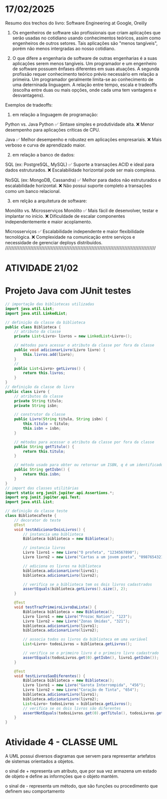 # 17/02/2025

Resumo dos trechos do livro: Software Engineering at Google, Oreilly

1) Os engenheiros de software são profissionais que criam aplicações que serão usadas no cotidiano usando conhecimentos teóricos, assim como engenheiros de outros setores. Tais aplicações são "menos tangíveis", porém não menos intergradas ao nosso cotidiano. 

2) O que difere a engenharia de software de outras engenharias é a suas aplicações serem menos tangíveis. Um programador e um engenheiro de software possuem ênfases diferentes em suas atuações. A segunda profissão requer conhecimento teórico prévio necessário em relação a primeira. Um programador geralmente limita-se ao conhecimento de uma deterninada linguagem. A relação entre tempo, escala e tradeoffs (escolha entre duas ou mais opções, onde cada uma tem vantagens e desvantagens).

Exemplos de tradeoffs: 

1) em relação a linguagem de programação:

Python vs. Java
Python
✅ Sintaxe simples e produtividade alta.
❌ Menor desempenho para aplicações críticas de CPU.

Java
✅ Melhor desempenho e robustez em aplicações empresariais.
❌ Mais verboso e curva de aprendizado maior.

2) em relação a banco de dados:

SQL (ex: PostgreSQL, MySQL)
✅ Suporte a transações ACID e ideal para dados estruturados.
❌ Escalabilidade horizontal pode ser mais complexa.

NoSQL (ex: MongoDB, Cassandra)
✅ Melhor para dados não estruturados e escalabilidade horizontal.
❌ Não possui suporte completo a transações como um banco relacional.

3) em relção a arquitetura de software: 

Monólito vs. Microsserviços
Monólito
✅ Mais fácil de desenvolver, testar e implantar no início.
❌ Dificuldade de escalar componentes independentemente e maior acoplamento.

Microsserviços
✅ Escalabilidade independente e maior flexibilidade tecnológica.
❌ Complexidade na comunicação entre serviços e necessidade de gerenciar deploys distribuídos.
////////////////////////////////////////////////////////////////////////////////////////////////


# ATIVIDADE 21/02 

# Projeto Java com JUnit testes

```java
// importação das bibliotecas utilizadas 
import java.util.List;
import java.util.LinkedList;

// definição da classe da biblioteca
public class Biblioteca {
    // atributo da classe
    private List<Livro> livros = new LinkedList<Livro>();

    // métodos para acessar o atributo da classe por fora da classe
    public void adicionarLivro(Livro livro) {
        this.livros.add(livro);
    }
    // 
    public List<Livro> getLivros() {
        return this.livros;
    }
}
// definição da classe do livro
public class Livro {
    // atributos da classe
    private String titulo;
    private String isbn;

    // construtor da classe
    public Livro(String titulo, String isbn) {
        this.titulo = titulo;
        this.isbn = isbn;
    }

    // métodos para acessar o atributo da classe por fora da classe
    public String getTitulo() {
        return this.titulo;
    }

    // método usado para obter ou retornar um ISBN, q é um identificador único para livros
    public String getIsbn() {
        return this.isbn;
    }
}
// import das classes utilitárias
import static org.junit.jupiter.api.Assertions.*;
import org.junit.jupiter.api.Test;
import java.util.List;

// definição da classe teste
class BibliotecaTeste {
    // decorator do teste
    @Test
    void testAdicionarDoisLivros() {
        // instancia uma biblioteca
        Biblioteca biblioteca = new Biblioteca();

        // instancia livros
        Livro livro1 = new Livro("O profeta", "1234567890");
        Livro livro2 = new Livro("Cartas a um jovem poeta", "0987654321");

        // adiciona os livros na biblioteca
        biblioteca.adicionarLivro(livro1);
        biblioteca.adicionarLivro(livro2);

        // verifica se a biblioteca tem os dois livros cadastrados
        assertEquals(biblioteca.getLivros().size(), 2);
    }

    @Test
    void testTrazPrimeiroLivroDaLista() {
        Biblioteca biblioteca = new Biblioteca();
        Livro livro1 = new Livro("Prozac Nation", "123");
        Livro livro2 = new Livro("Zonas Úmidas", "321");
        biblioteca.adicionarLivro(livro1);
        biblioteca.adicionarLivro(livro2);

        // associa todos os livros da biblioteca em uma variável
        List<Livro> todosLivros = biblioteca.getLivros();

        // verifica se o primeiro livro é o primeiro livro cadastrado
        assertEquals(todosLivros.get(0).getIsbn(), livro1.getIsbn());
    }

    @Test
    void testLivrosSaoDiferentes() {
        Biblioteca biblioteca = new Biblioteca();
        Livro livro1 = new Livro("Garota Interrompida", "456");
        Livro livro2 = new Livro("Coração de Tinta", "654");
        biblioteca.adicionarLivro(livro1);
        biblioteca.adicionarLivro(livro2);
        List<Livro> todosLivros = biblioteca.getLivros();
        // verifica se os dois livros são diferentes
        assertNotEquals(todosLivros.get(0).getTitulo(), todosLivros.get(1).getTitulo());
    }
}
```

# Atividade 4 - CLASSE UML 
A UML possui diversos diagramas que servem para representar artefatos de sistemas orientados a objetos.

o sinal de + representa um atributo, que por sua vez armazena um estado de objeto e define as informções que o objeto mantém.

o sinal de - representa um método, que são funções ou procedimento que definem seu comportamento


